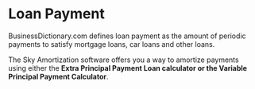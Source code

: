 # Loan Payment

BusinessDictionary.com defines loan payment as the amount of periodic payments to satisfy mortgage loans, car loans and other loans.

The Sky Amortization software offers you a way to amortize payments using either the **Extra Principal Payment Loan calculator **or the** Variable Principal Payment Calculator**.

